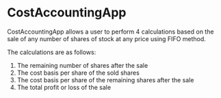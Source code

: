 # CostAccountingApp

CostAccountingApp allows a user to perform 4 calculations based on the sale of any number of shares of stock at any price using FIFO method.

The calculations are as follows:
1.	The remaining number of shares after the sale 
2.	The cost basis per share of the sold shares
3.	The cost basis per share of the remaining shares after the sale
4.	The total profit or loss of the sale
